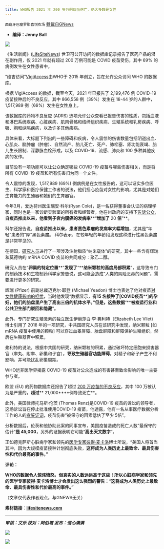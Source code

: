 ```yaml
---
title: WHO报告 2021 年 200 多万例疫苗伤亡，绝大多数是女性
---
```

`西班牙巴塞罗那喜悦农场` [轉載自GNews](https://gnews.org/zh-hans/1582924/)

- **编译：Jenny Ball**


![](https://assets.gnews.org/wp-content/uploads/2021/10/tempsnip277-1.png)

《生活新闻》([LifeSiteNews](https://lifesitenews.com/)) 世卫可公开访问的数据库记录报告了医药产品的潜在副作用，仅 2021 年就有超过 200 万例可能是 COVID 疫苗受伤，其中 69% 的病例发生在女性患者中。

“维吉访问”[VigiAccess](https://www.vigiaccess.org/)由WHO于 2015 年创立，旨在允许公众访问 WHO 的数据库。

根据 VigiAccess 的数据，截至今天，2021 年已报告了 2,199,476 例 COVID-19 疫苗接种后的不良反应，其中 866,558 例（39%）发生在 18-44 岁的人群中，1,517,989 例（69%）发生在女性身上。

该数据库的药物不良反应 (ADRS) 选项允许公众查看已报告伤害的性质，包括血液和淋巴系统疾病、心脏疾病、肌肉骨骼和结缔组织疾病、生殖系统和乳房疾病、呼吸、胸和纵隔疾病，以及许多其他疾病。

具体来看，大标题下列出的一些障碍和疾病，令人震惊的伤害数量包括阴道出血、心肌炎、脑肿瘤（肿瘤）、自然流产、胎儿死亡、死产、肺栓塞、肾功能衰竭、胎儿生长限制、深静脉血栓形成，以及 COVID-19、流感、肺炎和 100 多种其他疾病的发作。

目前没有一项功能可以让公众确定哪些 COVID-19 疫苗与哪些伤害相关，而是将所有 COVID-19 疫苗和所有伤害归为同一个文件。

令人震惊的发现，1,517,989 (69%) 例病例是在女性报告的，这可以证实多位医生、科学家和医疗保健工作者的说法，他们担心疫苗对女性的影响，尤其是对她们生育能力的生殖器和她们的生育器官。

今年3月，爱达荷州医生瑞安·科尔(Ryan Cole)，是一名获得董事会认证的病理学家，同时也是一家诊断实验室的所有者和经营者，他在州政府的支持下[告诉公众](https://www.lifesitenews.com/news/idaho-doctor-reports-a-20-times-increase-of-cancer-in-vaccinated-patients/)，**自疫苗推出以来，他看到子宫内膜癌的发病率****“****增加了**** 20 ****倍****”**。

科尔还报告说，**自疫苗推出以来，患者黑色素瘤的发病率大幅增加**，尤其是“年轻”患者的“厚”黑色素瘤。 科尔表示，在较年轻的年龄段发现这种进行性黑色素瘤是非常罕见的。

在德国，[研究人员](https://www.sciencedirect.com/science/article/abs/pii/S0168365912000892)进行了一项涉及注射脂质“纳米载体”的研究，其中一些含有辉瑞和莫德纳的 mRNA COVID 疫苗的共同成分：聚乙二醇。

研究人员在“**卵巢的特定位置****”****发现了****“****纳米颗粒的高度局部积累**”，这导致专门的制药技术和生物制药科学家警告说，这可能会造成“人类的阴险恶毒的问题”，需要进行更多的研究。

辉瑞 (Pfizer) 前副总裁迈克尔·耶登 (Michael Yeadon) 博士也表达了他对疫苗[对女性健康影响的担忧](https://www.lifesitenews.com/news/pfizer-vp-vaccination-women-is-stupid-infertility/)，当时他发现“数据显示，**有****15 ****名接种了****[COVID****疫苗****]****的孕妇，她们的胎盘里产生了高出三倍的抗体水平**。”但是，**这些数据****“****被疫苗行业和公共卫生部门驳回和隐藏**”。

此外，专门研究生殖激素的独立医生伊丽莎白·李·弗利特（Elizabeth Lee Vliet）博士引用了 2018 年的一项研究，中共国研究人员在该研究中发现，纳米颗粒 [如 mRNA 疫苗中使用的颗粒] 可以穿过血睾屏障、胎盘屏障和屏障保护生殖组织，然后在生殖器官中积累。

弗利特的说法，根据中共国的研究，纳米颗粒的积累，通过破坏特定细胞来损害器官（睾丸、附睾、卵巢和子宫），**导致生殖器官功能障碍**，对精子和卵子产生不利影响，并可能扰乱卵巢周期。

WHO远非医学界揭露 COVID-19 疫苗对公众造成的有害甚至致命影响的唯一主要参与者。

欧盟 (EU) 的药物数据库还报告了超过 [200 万疫苗的不良反应](https://www.lifesitenews.com/news/covid-shots-linked-to-2-million-injuries-21766-deaths-in-europe-eu-reports/)，其中 100 万被认为是严重的，**超过**** 21,000****例导致死亡**。

此外，美国律师托马斯·伦茨 (Thomas Renz)是COVID-19 疫苗的诉讼的领导者，这场诉讼旨在停止批准使用COVID-19 疫苗，他透露，他有一名从事医疗数据分析工作的人的[宣誓证词](https://www.lifesitenews.com/news/attorney-45k-deaths-from-coronavirus-vaccines-a-conservative-estimate/)，疫苗伤害“被保守的因素低估了至少 5倍”。

分析数据后，伦茨和他协助此案的同事宣布，美国疫苗造成的死亡人数“最保守的估计”**是 45,000**，另外的证据表明它可能“**高出天文数字**”。

正如德克萨斯心脏病学家和领先的[医学专家彼得·麦卡洛](https://www.lifesitenews.com/news/doctor-covid-vaccination-program-most-deadly-in-history/)博士所说，“美国人将首当其冲，因为大规模疫苗接种计划彻底失败，**这将成为人类历史上最致命、最具伤害性和代价最高的事件。”**

**评论：**

**WHO的数据令人惊诧愤怒，但真实的人数远远高于这些！所以心脏病学家和领先的医学专家彼得·麦卡洛博士才会发出这么强烈的警告：**“**这将成为人类历史上最致命、最具伤害性和代价最高的事件。”**

（文章仅代表作者观点，与GNEWS无关）

**素材链接**：**[lifesitenews.com](https://www.lifesitenews.com/news/who-database-reports-over-2-million-potential-covid-jab-injuries-in-2021-vast-majority-in-women/)**

* * *

***审核：文乐
校对：阿伯塔
发布：信心满满***

![](https://assets.gnews.org/wp-content/uploads/2021/10/tempsnip190.png)

![](https://assets.gnews.org/wp-content/uploads/2021/10/tempsnip277.png)
